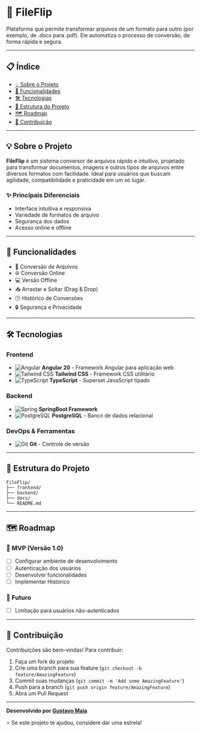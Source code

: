 # 💾 FileFlip

Plataforma que permite transformar arquivos de um formato para outro (por exemplo, de .docx para .pdf). Ele automatiza o processo de conversão, de forma rápida e segura.

---

## 📋 Índice

- [💡 Sobre o Projeto](#-sobre-o-projeto)
- [🎯 Funcionalidades](#-funcionalidades)
- [🛠️ Tecnologias](#️-tecnologias)
- [📁 Estrutura do Projeto](#-estrutura-do-projeto)
- [🗺️ Roadmap](#️-roadmap)
- [🤝 Contribuição](#-contribuição)

---

## 💡 Sobre o Projeto

**FileFlip** é um sistema conversor de arquivos rápido e intuitivo, projetado para transformar documentos, imagens e outros tipos de arquivos entre diversos formatos com facilidade. Ideal para usuários que buscam agilidade, compatibilidade e praticidade em um só lugar.

### ✨ Principais Diferenciais

- Interface intuitiva e responsiva
- Variedade de formatos de arquivo
- Segurança dos dados
- Acesso online e offline

---

## 🎯 Funcionalidades

- 📂 Conversão de Arquivos
- 🌐 Conversão Online
- 💻 Versão Offline
- 📥 Arrastar e Soltar (Drag & Drop)
- 🕒 Histórico de Conversões
- 🔒 Segurança e Privacidade

---

## 🛠️ Tecnologias

### Frontend

- ![Angular](https://img.shields.io/badge/Angular-DD0031?style=flat&logo=angular&logoColor=white) **Angular 20** - Framework Angular para aplicação web
- ![Tailwind CSS](https://img.shields.io/badge/Tailwind%20CSS-06B6D4?style=flat&logo=tailwindcss&logoColor=white) **Tailwind CSS** - Framework CSS utilitário
- ![TypeScript](https://img.shields.io/badge/TypeScript-3178C6?style=flat&logo=typescript&logoColor=white) **TypeScript** - Superset JavaScript tipado

### Backend

- ![Spring](https://img.shields.io/badge/Spring-6DB33F?style=flat&logo=spring&logoColor=white) **SpringBoot Framework**
- ![PostgreSQL](https://img.shields.io/badge/PostgreSQL-336791?style=flat&logo=postgresql&logoColor=white) **PostgreSQL** - Banco de dados relacional
<!-- - ![Redis](https://img.shields.io/badge/Redis-DC382D?style=flat&logo=redis&logoColor=white) **Redis** - Cache e sessões -->

### DevOps & Ferramentas

<!-- - ![Docker](https://img.shields.io/badge/Docker-2496ED?style=flat&logo=docker&logoColor=white) **Docker** - Containerização -->
- ![Git](https://img.shields.io/badge/Git-F05032?style=flat&logo=git&logoColor=white) **Git** - Controle de versão

---

## 📁 Estrutura do Projeto

```text
FileFlip/
├── frontend/
├── backend/
├── docs/
└── README.md
```

---

## 🗺️ Roadmap

### 🎯 MVP (Versão 1.0)

- [ ] Configurar ambiente de desenvolvimento
- [ ] Autenticação dos usuários
- [ ] Desenvolver funcionalidades
- [ ] Implementar Histórico

### 🔮 Futuro

- [ ] Limitação para usuários não-autenticados

---

## 🤝 Contribuição

Contribuições são bem-vindas! Para contribuir:

1. Faça um fork do projeto
2. Crie uma branch para sua feature (`git checkout -b feature/AmazingFeature`)
3. Commit suas mudanças (`git commit -m 'Add some AmazingFeature'`)
4. Push para a branch (`git push origin feature/AmazingFeature`)
5. Abra um Pull Request

---

**Desenvolvido por [Gustavo Maia](https://github.com/gusttavokr)**

⭐ Se este projeto te ajudou, considere dar uma estrela!
